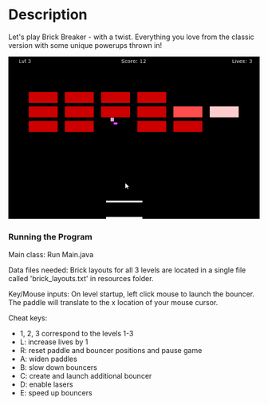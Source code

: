 # Description
Let's play Brick Breaker - with a twist. Everything you love from the classic version with some unique powerups thrown in!

![GIF](doc/demo1.gif)

### Running the Program

Main class: Run Main.java

Data files needed: Brick layouts for all 3 levels are located in a single file called 'brick_layouts.txt' in resources folder.

Key/Mouse inputs: On level startup, left click mouse to launch the bouncer. The paddle will translate to the x location of your mouse cursor.

Cheat keys: 
* 1, 2, 3 correspond to the levels 1-3
* L: increase lives by 1
* R: reset paddle and bouncer positions and pause game
* A: widen paddles
* B: slow down bouncers
* C: create and launch additional bouncer
* D: enable lasers
* E: speed up bouncers
